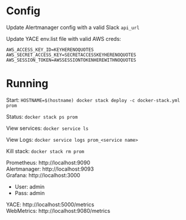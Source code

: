 # Config
Update Alertmanager config with a valid Slack `api_url`


Update YACE env.list file with valid AWS creds:
```
AWS_ACCESS_KEY_ID=KEYHERENOQUOTES
AWS_SECRET_ACCESS_KEY=SECRETACCESSKEYHERENOQUOTES
AWS_SESSION_TOKEN=AWSSESSIONTOKENHEREWITHNOQUOTES
```


# Running
Start:
`HOSTNAME=$(hostname) docker stack deploy -c docker-stack.yml prom`

Status:
`docker stack ps prom`

View services:
`docker service ls`

View Logs:
`docker service logs prom_<service name>`

Kill stack:
`docker stack rm prom`



Prometheus: http://localhost:9090  
Alertmanager: http://localhost:9093  
Grafana: http://localhost:3000  
- User: admin
- Pass: admin  

YACE: http://localhost:5000/metrics  
WebMetrics: http://localhost:9080/metrics  



